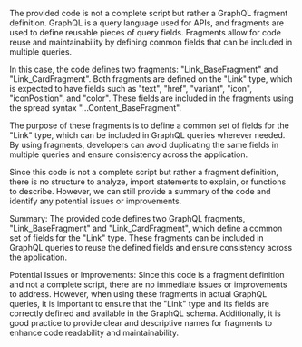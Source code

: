 The provided code is not a complete script but rather a GraphQL fragment definition. GraphQL is a query language used for APIs, and fragments are used to define reusable pieces of query fields. Fragments allow for code reuse and maintainability by defining common fields that can be included in multiple queries.

In this case, the code defines two fragments: "Link_BaseFragment" and "Link_CardFragment". Both fragments are defined on the "Link" type, which is expected to have fields such as "text", "href", "variant", "icon", "iconPosition", and "color". These fields are included in the fragments using the spread syntax "...Content_BaseFragment".

The purpose of these fragments is to define a common set of fields for the "Link" type, which can be included in GraphQL queries wherever needed. By using fragments, developers can avoid duplicating the same fields in multiple queries and ensure consistency across the application.

Since this code is not a complete script but rather a fragment definition, there is no structure to analyze, import statements to explain, or functions to describe. However, we can still provide a summary of the code and identify any potential issues or improvements.

Summary:
The provided code defines two GraphQL fragments, "Link_BaseFragment" and "Link_CardFragment", which define a common set of fields for the "Link" type. These fragments can be included in GraphQL queries to reuse the defined fields and ensure consistency across the application.

Potential Issues or Improvements:
Since this code is a fragment definition and not a complete script, there are no immediate issues or improvements to address. However, when using these fragments in actual GraphQL queries, it is important to ensure that the "Link" type and its fields are correctly defined and available in the GraphQL schema. Additionally, it is good practice to provide clear and descriptive names for fragments to enhance code readability and maintainability.